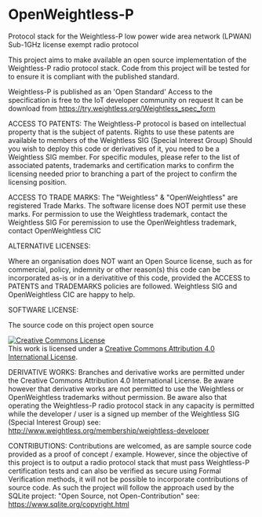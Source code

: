 # OpenWeightless-P
Protocol stack for the Weightless-P low power wide area network (LPWAN) Sub-1GHz license exempt radio protocol

This project aims to make available an open source implementation of the Weightless-P radio protocol stack.
Code from this project will be tested for to ensure it is compliant with the published standard.

Weightless-P is published as an 'Open Standard' 
Access to the specification is free to the IoT developer community on request
It can be download from https://try.weightless.org/Weightless_spec_form


ACCESS TO PATENTS:
The Weightless-P protocol is based on intellectual property that is the subject of patents.
Rights to use these patents are available to members of the Weightless SIG (Special Interest Group)
Should you wish to deploy this code or derivatives of it, you need to be a Weightless SIG member.
For specific modules, please refer to the list of associated patents, trademarks and certification marks to confirm 
the licensing needed prior to branching a part of the project to confirm the licensing position.  


ACCESS TO TRADE MARKS:
The "Weightless" & "OpenWeightless" are registered Trade Marks. The software license does NOT permit use these marks.
For permission to use the Weightless trademark, contact the Weightless SIG
For peremission to use the OpenWeightless trademark, contact OpenWeightless CIC


ALTERNATIVE LICENSES:

Where an organisation does NOT want an Open Source license, such as for commercial, policy, indemnity or other reason(s)
this code can be incorporated as-is or in a derivatitive of this code, provided the ACCESS to PATENTS and TRADEMARKS policies
are followed. Weightless SIG and OpenWeightless CIC are happy to help.  


SOFTWARE LICENSE:

The source code on this project open source

<a rel="license" href="http://creativecommons.org/licenses/by/4.0/"><img alt="Creative Commons License" style="border-width:0" src="https://i.creativecommons.org/l/by/4.0/88x31.png" /></a><br />This work is licensed under a <a rel="license" href="http://creativecommons.org/licenses/by/4.0/">Creative Commons Attribution 4.0 International License</a>.

DERIVATIVE WORKS:
Branches and derivative works are permitted under the Creative Commons Attribution 4.0 International License.
Be aware however that derivative works are not permitted to use the Weightless or OpenWeightless trademarks without permission.
Be aware also that operating the Weightless-P radio protocol stack in any capacity is permitted while the developer / user is a signed up member of the Weightless SIG (Special Interest Group)  see:  http://www.weightless.org/membership/weightless-developer

CONTRIBUTIONS:
Contributions are welcomed, as are sample source code provided as a proof of concept / example. 
However, since the objective of this project is to output a radio protocol stack that must pass Weightless-P certification 
tests and can also be verified as secure using Formal Verification methods, it will not be possible to incorporate contributions
of source code. As such the project will follow the approach used by the SQLite project: "Open Source, not Open-Contribution"
see: https://www.sqlite.org/copyright.html
